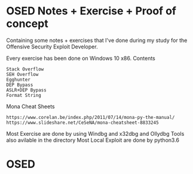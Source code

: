 # OSED Notes + Exercise + Proof of concept

Containing some notes + exercises that I've done during my study for the Offensive Security Exploit Developer.

Every exercise has been done on Windows 10 x86.
Contents

    Stack Overflow
    SEH Overflow
    Egghunter
    DEP Bypass
    ASLR+DEP Bypass
    Format String

Mona Cheat Sheets

    https://www.corelan.be/index.php/2011/07/14/mona-py-the-manual/
    https://www.slideshare.net/CeSeNA/mona-cheatsheet-8833245

Most Exercise are done by using Windbg and x32dbg and Ollydbg
   Tools also avilable in the directory
   Most Local Exploit are done by python3.6
# OSED
